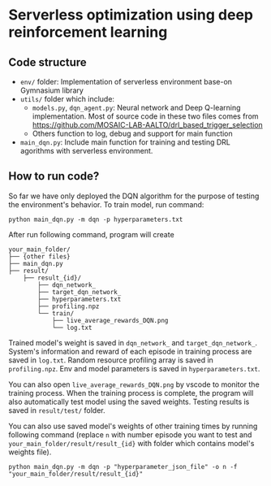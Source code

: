 # Serverless optimization using deep reinforcement learning
## Code structure
- `env/` folder: Implementation of serverless environment base-on Gymnasium library
- `utils/` folder which include:
    - `models.py`, `dqn_agent.py`: Neural network and Deep Q-learning implementation. Most of source code in these two files comes from https://github.com/MOSAIC-LAB-AALTO/drl_based_trigger_selection
    - Others function to log, debug and support for main function
- `main_dqn.py`: Include main function for training and testing DRL agorithms with serverless environment.
## How to run code?
So far we have only deployed the DQN algorithm for the purpose of testing the environment's behavior. 
To train model, run command:
```
python main_dqn.py -m dqn -p hyperparameters.txt 
```
After run following command, program will create 
```
your_main_folder/
├── {other files}
├── main_dqn.py
├── result/
    ├── result_{id}/
        ├── dqn_network_
        ├── target_dqn_network_
        ├── hyperparameters.txt
        ├── profiling.npz
        └── train/
            ├── live_average_rewards_DQN.png
            └── log.txt
```
Trained model's weight is saved in `dqn_network_` and `target_dqn_network_`. System's information and reward of each episode in training process are saved in `log.txt`. Random resource profiling array is saved in `profiling.npz`. Env and model parameters is saved in `hyperparameters.txt`.

You can also open `live_average_rewards_DQN.png` by vscode to monitor the training process. When the training process is complete, the program will also automatically test model using the saved weights. Testing results is saved in `result/test/` folder.

You can also use saved model's weights of other training times by running following command (replace `n` with number episode you want to test and  `your_main_folder/result/result_{id}` with folder which contains model's weights file).
```
python main_dqn.py -m dqn -p "hyperparameter_json_file" -o n -f "your_main_folder/result/result_{id}"
```

